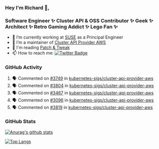 ### Hey I'm Richard 👋, 

<h3 align="left">Software Engineer ✨ Cluster API & OSS Contributor ✨ Geek ✨ Architect ✨ Retro Gaming Addict ✨ Lego Fan ✨</h3>

- 🔭 I’m currently working at [SUSE](https://www.suse.com/) as a Principal Engineer
- 👯 I’m a maintainer of [Cluster API Provider AWS](https://github.com/kubernetes-sigs/cluster-api-provider-aws)
- 💬 I'm reading [Patch & Tweak](https://bjooks.com/products/patch-tweak-exploring-modular-synthesis)
- 📫 How to reach me: [![Twitter Badge](https://img.shields.io/badge/-@fruit_case-00acee?style=flat&logo=Twitter&logoColor=white)](https://twitter.com/intent/follow?screen_name=fruit_case "Follow on Twitter")

### GitHub Activity 

<!--START_SECTION:activity-->
1. 🗣 Commented on [#3749](https://github.com/kubernetes-sigs/cluster-api-provider-aws/issues/3749) in [kubernetes-sigs/cluster-api-provider-aws](https://github.com/kubernetes-sigs/cluster-api-provider-aws)
2. 🗣 Commented on [#3804](https://github.com/kubernetes-sigs/cluster-api-provider-aws/issues/3804) in [kubernetes-sigs/cluster-api-provider-aws](https://github.com/kubernetes-sigs/cluster-api-provider-aws)
3. 🗣 Commented on [#3467](https://github.com/kubernetes-sigs/cluster-api-provider-aws/issues/3467) in [kubernetes-sigs/cluster-api-provider-aws](https://github.com/kubernetes-sigs/cluster-api-provider-aws)
4. 🗣 Commented on [#3096](https://github.com/kubernetes-sigs/cluster-api-provider-aws/issues/3096) in [kubernetes-sigs/cluster-api-provider-aws](https://github.com/kubernetes-sigs/cluster-api-provider-aws)
5. 🗣 Commented on [#3819](https://github.com/kubernetes-sigs/cluster-api-provider-aws/issues/3819) in [kubernetes-sigs/cluster-api-provider-aws](https://github.com/kubernetes-sigs/cluster-api-provider-aws)
<!--END_SECTION:activity-->

### GitHub Stats

[![Anurag's github stats](https://github-readme-stats.vercel.app/api?username=richardcase&count_private=true&show_icons=true)](https://github.com/anuraghazra/github-readme-stats)

[![Top Langs](https://github-readme-stats.vercel.app/api/top-langs/?username=richardcase&hide=html&layout=compact)](https://github.com/anuraghazra/github-readme-stats)
